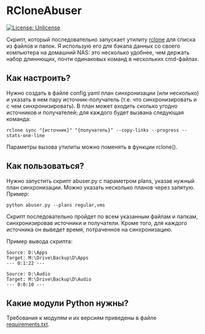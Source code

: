 # RCloneAbuser

[![License: Unlicense](https://img.shields.io/badge/license-Unlicense-blue.svg)](http://unlicense.org/)

Скрипт, который последовательно запускает утилиту [rclone](https://rclone.org) для списка из файлов и папок. Я использую его для бэкапа данных со своего компьютера на домашний NAS: это несколько удобнее, чем держать набор длиннющих, почти одинаковых команд в нескольких cmd-файлах.

## Как настроить?

Нужно создать в файле config.yaml план синхронизации (или несколько) и указать в нем пару источник-получатель (т.е. что синхронизировать и с чем синхронизировать). В план может входить сколько угодно источников и получателей; для каждого будет вызвана следующая команда:

```
rclone sync "{источник}" "{получатель}" --copy-links --progress --stats-one-line
```

Параметры вызова утилиты можно поменять в функции rclone().

## Как пользоваться?

Нужно запустить скрипт abuser.py с параметром plans, указав нужный план синхронизации. Можно указать несколько планов через запятую. Пример:

```
python abuser.py --plans regular,vms
```

Скрипт последовательно пройдет по всем указанным файлам и папкам, синхронизировав источники и получатели. Кроме того, для каждого источника он выведет время, потраченное на синхронизацию.

Пример вывода скрипта:

```
Source: D:\Apps
Target: M:\Drive\Backup\D\Apps
--- 0:1:22 ---

Source: D:\Audio
Target: M:\Drive\Backup\D\Audio
--- 0:0:10 ---
```

## Какие модули Python нужны?

Требования к модулям и их версиям приведены в файле [requirements.txt](requirements.txt).